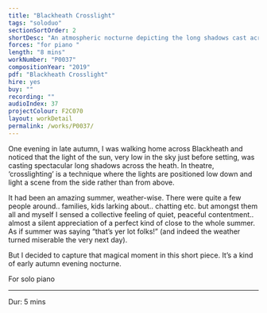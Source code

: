```yaml
---
title: "Blackheath Crosslight"
tags: "soloduo"
sectionSortOrder: 2
shortDesc: "An atmospheric nocturne depicting the long shadows cast across Blackheath on an autumn evening"
forces: "for piano "
length: "8 mins"
workNumber: "P0037"
compositionYear: "2019"
pdf: "Blackheath Crosslight"
hire: yes
buy: ""
recording: ""
audioIndex: 37
projectColour: F2C070
layout: workDetail
permalink: /works/P0037/
---
```

<div class="pdMainContent">
    <p>
    One evening in late autumn, I was walking home across Blackheath and noticed that the light of the sun, very low in the sky just before setting, was casting spectacular long shadows across the heath. In theatre, ‘crosslighting’ is a technique where the lights are positioned low down and light a scene from the side rather than from above.
    </p>
    <p>
    It had been an amazing summer, weather-wise. There were quite a few people around.. families, kids larking about.. chatting etc. but amongst them all and myself I sensed a collective feeling of quiet, peaceful contentment.. almost a silent appreciation of a perfect kind of close to the whole summer. As if summer was saying “that’s yer lot folks!” (and indeed the weather turned miserable the very next day).
    </p>
    <p>
        But I decided to capture that magical moment in this short piece. It’s a kind of early autumn evening nocturne.
    </p>
</div>

<div class="pdSidebar">
    <p>For solo piano</p>
    <hr />
    <p>Dur: 5 mins</p>
</div>
